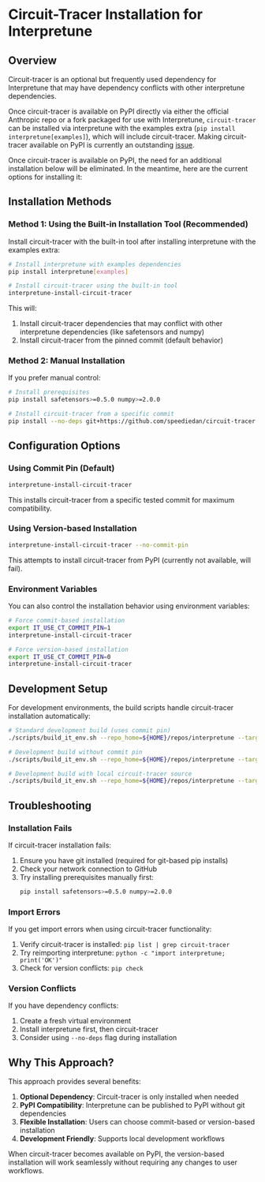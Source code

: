 # Circuit-Tracer Installation for Interpretune

## Overview

Circuit-tracer is an optional but frequently used dependency for Interpretune that may have dependency conflicts with other interpretune dependencies.

Once circuit-tracer is available on PyPI directly via either the official Anthropic repo or a fork packaged for use with Interpretune, `circuit-tracer` can be installed via interpretune with the examples extra (`pip install interpretune[examples]`), which will include circuit-tracer. Making circuit-tracer available on PyPI is currently an outstanding [issue](https://github.com/speediedan/interpretune/issues/<TODOADD_LINK>).

Once circuit-tracer is available on PyPI, the need for an additional installation below will be eliminated. In the meantime, here are the current options for installing it:

## Installation Methods

### Method 1: Using the Built-in Installation Tool (Recommended)

Install circuit-tracer with the built-in tool after installing interpretune with the examples extra:

```bash
# Install interpretune with examples dependencies
pip install interpretune[examples]

# Install circuit-tracer using the built-in tool
interpretune-install-circuit-tracer
```

This will:
1. Install circuit-tracer dependencies that may conflict with other interpretune dependencies (like safetensors and numpy)
2. Install circuit-tracer from the pinned commit (default behavior)

### Method 2: Manual Installation

If you prefer manual control:

```bash
# Install prerequisites
pip install safetensors>=0.5.0 numpy>=2.0.0

# Install circuit-tracer from a specific commit
pip install --no-deps git+https://github.com/speediedan/circuit-tracer.git@6a05a1612f6eea60e3acf51b8e10a205ce9e8650
```

## Configuration Options

### Using Commit Pin (Default)

```bash
interpretune-install-circuit-tracer
```

This installs circuit-tracer from a specific tested commit for maximum compatibility.

### Using Version-based Installation

```bash
interpretune-install-circuit-tracer --no-commit-pin
```

This attempts to install circuit-tracer from PyPI (currently not available, will fail).

### Environment Variables

You can also control the installation behavior using environment variables:

```bash
# Force commit-based installation
export IT_USE_CT_COMMIT_PIN=1
interpretune-install-circuit-tracer

# Force version-based installation
export IT_USE_CT_COMMIT_PIN=0
interpretune-install-circuit-tracer
```

## Development Setup

For development environments, the build scripts handle circuit-tracer installation automatically:

```bash
# Standard development build (uses commit pin)
./scripts/build_it_env.sh --repo_home=${HOME}/repos/interpretune --target_env_name=it_latest

# Development build without commit pin
./scripts/build_it_env.sh --repo_home=${HOME}/repos/interpretune --target_env_name=it_latest --no_commit_pin

# Development build with local circuit-tracer source
./scripts/build_it_env.sh --repo_home=${HOME}/repos/interpretune --target_env_name=it_latest --ct_from_source=${HOME}/repos/circuit-tracer
```

## Troubleshooting

### Installation Fails

If circuit-tracer installation fails:

1. Ensure you have git installed (required for git-based pip installs)
2. Check your network connection to GitHub
3. Try installing prerequisites manually first:
   ```bash
   pip install safetensors>=0.5.0 numpy>=2.0.0
   ```

### Import Errors

If you get import errors when using circuit-tracer functionality:

1. Verify circuit-tracer is installed: `pip list | grep circuit-tracer`
2. Try reimporting interpretune: `python -c "import interpretune; print('OK')"`
3. Check for version conflicts: `pip check`

### Version Conflicts

If you have dependency conflicts:

1. Create a fresh virtual environment
2. Install interpretune first, then circuit-tracer
3. Consider using `--no-deps` flag during installation

## Why This Approach?

This approach provides several benefits:

1. **Optional Dependency**: Circuit-tracer is only installed when needed
2. **PyPI Compatibility**: Interpretune can be published to PyPI without git dependencies
3. **Flexible Installation**: Users can choose commit-based or version-based installation
4. **Development Friendly**: Supports local development workflows

When circuit-tracer becomes available on PyPI, the version-based installation will work seamlessly without requiring any changes to user workflows.
